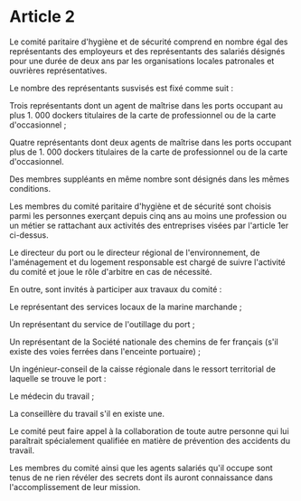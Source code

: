 # Article 2

Le comité paritaire d'hygiène et de sécurité comprend en nombre égal des représentants des employeurs et des représentants des salariés désignés pour une durée de deux ans par les organisations locales patronales et ouvrières représentatives.

Le nombre des représentants susvisés est fixé comme suit :

Trois représentants dont un agent de maîtrise dans les ports occupant au plus 1. 000 dockers titulaires de la carte de professionnel ou de la carte d'occasionnel ;

Quatre représentants dont deux agents de maîtrise dans les ports occupant plus de 1. 000 dockers titulaires de la carte de professionnel ou de la carte d'occasionnel.

Des membres suppléants en même nombre sont désignés dans les mêmes conditions.

Les membres du comité paritaire d'hygiène et de sécurité sont choisis parmi les personnes exerçant depuis cinq ans au moins une profession ou un métier se rattachant aux activités des entreprises visées par l'article 1er ci-dessus.

Le directeur du port ou le directeur régional de l'environnement, de l'aménagement et du logement responsable est chargé de suivre l'activité du comité et joue le rôle d'arbitre en cas de nécessité.

En outre, sont invités à participer aux travaux du comité :

Le représentant des services locaux de la marine marchande ;

Un représentant du service de l'outillage du port ;

Un représentant de la Société nationale des chemins de fer français (s'il existe des voies ferrées dans l'enceinte portuaire) ;

Un ingénieur-conseil de la caisse régionale dans le ressort territorial de laquelle se trouve le port :

Le médecin du travail ;

La conseillère du travail s'il en existe une.

Le comité peut faire appel à la collaboration de toute autre personne qui lui paraîtrait spécialement qualifiée en matière de prévention des accidents du travail.

Les membres du comité ainsi que les agents salariés qu'il occupe sont tenus de ne rien révéler des secrets dont ils auront connaissance dans l'accomplissement de leur mission.
